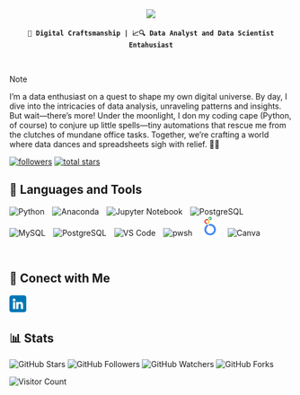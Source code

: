 <div align="center">
    <img src="https://readme-typing-svg.herokuapp.com/?font=Righteous&size=35&center=true&vCenter=true&width=500&height=70&duration=4000&lines=Hi+There!+👋;+I'm+A!;" />
</div>
<div align="center">
    
**`🎨 Digital Craftsmanship | 📈🔍 Data Analyst and Data Scientist Entahusiast`**

</div>
<br/>

> [!NOTE]
>I’m a data enthusiast on a quest to shape my own digital universe. By day, I dive into the intricacies of data analysis, unraveling patterns and insights. But wait—there’s more! Under the moonlight, I don my coding cape (Python, of course) to conjure up little spells—tiny automations that rescue me from the clutches of mundane office tasks. Together, we’re crafting a world where data dances and spreadsheets sigh with relief. 🚀✨

<div align="left">
  <a href="https://github.com/ForrestKnight?tab=followers">
    <img alt="followers" title="Follow me on Github" src="https://custom-icon-badges.demolab.com/github/followers/andrecdk?color=236ad3&labelColor=1155ba&style=for-the-badge&logo=person-add&label=Follow&logoColor=white"/></a>
  <a href="https://github.com/ForrestKnight?tab=repositories&sort=stargazers">
    <img alt="total stars" title="Total stars on GitHub" src="https://custom-icon-badges.demolab.com/github/stars/andrecdk?color=55960c&style=for-the-badge&labelColor=488207&logo=star"/></a>
</div>


## 🧰 Languages and Tools

<div style="text-align: center;">
    <p align="left">
        <img alt="Python" width="35px" style="padding-right:10px;" src="https://cdn.jsdelivr.net/gh/devicons/devicon@latest/icons/python/python-original.svg"/>
        <img alt="Anaconda" width="35px" style="padding-right:10px;" src="https://cdn.jsdelivr.net/gh/devicons/devicon@latest/icons/anaconda/anaconda-original.svg" />
        <img alt="Jupyter Notebook" width="35px" style="padding-right:10px;" src="https://cdn.jsdelivr.net/gh/devicons/devicon@latest/icons/jupyter/jupyter-original-wordmark.svg" />
        <img alt="PostgreSQL" width="35px" style="padding-right:10px;" src="https://cdn.jsdelivr.net/gh/devicons/devicon@latest/icons/postgresql/postgresql-original.svg" />
        <img alt="MySQL" width="35px" style="padding-right:10px;" src="https://cdn.jsdelivr.net/gh/devicons/devicon@latest/icons/mysql/mysql-original-wordmark.svg" />        
        <img alt="PostgreSQL" width="35px" style="padding-right:10px;" src="https://cdn.jsdelivr.net/gh/devicons/devicon@latest/icons/html5/html5-original.svg" />
        <img alt="VS Code" width="35px" style="padding-right:10px;" src="https://cdn.jsdelivr.net/gh/devicons/devicon@latest/icons/vscode/vscode-original.svg"/>
        <img alt="pwsh" width="35px" style="padding-right:10px;" src="https://cdn.jsdelivr.net/gh/devicons/devicon@latest/icons/powershell/powershell-original.svg" />
        <img alt="pwsh" width="35px" style="padding-right:10px;" src="./img/looker-studio-logos.svg" />
        <img alt="Canva" width="35px" style="padding-right:10px;" src="https://cdn.jsdelivr.net/gh/devicons/devicon@latest/icons/canva/canva-original.svg" />
    </p>
</div>
<br/>

## 🤝 Conect with Me
<img src="./img/linkedin.png" alt="LinkedIn" width="30" height="auto">


## 📊 Stats
<div>
    <p align="left">
        <img src="https://img.shields.io/github/stars/andrecdk/andrecdk?style=social" alt="GitHub Stars">
        <img src="https://img.shields.io/github/followers/andrecdk?style=social" alt="GitHub Followers">
        <img src="https://img.shields.io/github/watchers/andrecdk/andrecdk?style=social" alt="GitHub Watchers">
        <img src="https://img.shields.io/github/forks/andrecdk/andrecdk?style=social" alt="GitHub Forks">
    </p>
    <p align="left">
        <img src="https://visitor-badge.laobi.icu/badge?page_id=andrecdk.ancdre.cdk" alt="Visitor Count">
    </p>
</div>
